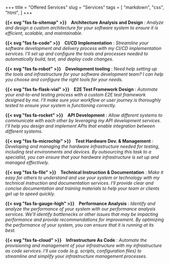 +++
title = "Offered Services"
slug = "Services"
tags = [
    "markdown",
    "css",
    "html",
]
+++

__{{< svg "fas fa-sitemap" >}}&emsp;Architecture Analysis and Design__
: _Analyze and design a custom architecture for your software system to ensure it is efficient, scalable, and maintainable._

__{{< svg "fas fa-code" >}}&emsp;CI/CD Implementation__
: _Streamline your software development and delivery process with my CI/CD implementation services. I'll set up and configure the tools and processes needed to automatically build, test, and deploy code changes._

__{{< svg "fas fa-robot" >}}&emsp;Development tooling__
: _Need help setting up the tools and infrastructure for your software development team? I can help you choose and configure the right tools for your needs._

__{{< svg "fas fa-flask-vial" >}}&emsp;E2E Test Framework Design__
: _Automate your end-to-end testing process with a custom E2E test framework designed by me. I'll make sure your workflow or user journey is thoroughly tested to ensure your system is functioning correctly._

__{{< svg "fas fa-rocket" >}}&emsp;API Development__
: _Allow different systems to communicate with each other by leveraging my API development services. I'll help you design and implement APIs that enable integration between different systems._

__{{< svg "fas fa-microchip" >}}&emsp;Test Hardware Dev. & Management__
: _Developing and managing the hardware infrastructure needed for testing, including test environments and devices. By outsourcing this task to a specialist, you can ensure that your hardware infrastructure is set up and managed effectively._

__{{< svg "fas fa-file" >}}&emsp;Technical Instruction & Documentation__ 
: _Make it easy for others to understand and use your system or technology with my technical instruction and documentation services. I'll provide clear and concise documentation and training materials to help your team or clients get up to speed quickly._

__{{< svg "fas fa-gauge-high" >}}&emsp;Performance Analysis__
: _Identify and analyze the performance of your system with our performance analysis services. We'll identify bottlenecks or other issues that may be impacting performance and provide recommendations for improvement. By optimizing the performance of your system, you can ensure that it is running at its best._

__{{< svg "fas fa-cloud" >}}&emsp;Infrastructure As Code__
: _Automate the provisioning and management of your infrastructure with my infrastructure as code services. I'll use code (e.g. scripts, configuration files) to streamline and simplify your infrastructure management processes._
